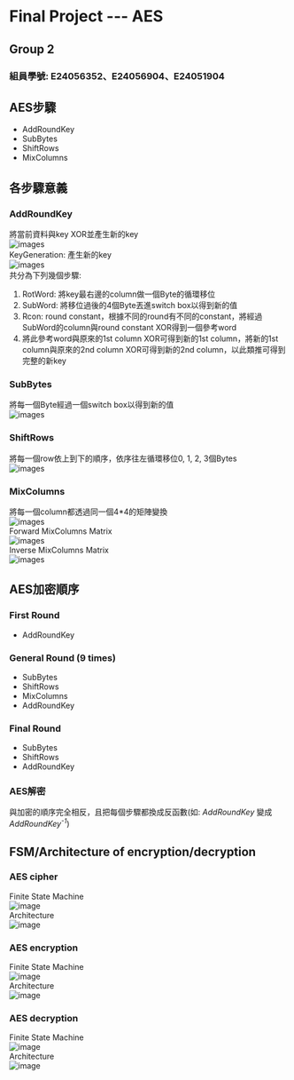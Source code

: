 # Final Project --- AES

## Group 2
### 組員學號: E24056352、E24056904、E24051904


## AES步驟
* AddRoundKey
* SubBytes
* ShiftRows
* MixColumns


## 各步驟意義

### AddRoundKey
將當前資料與key XOR並產生新的key
<br/>
![images](https://github.com/FPGAGROUP2/2019_FPGA_Design_Group2/blob/master/Final%20Project%20---%20AES/image/AddRoundKey.png)
<br/>
KeyGeneration: 產生新的key
<br/>
![images](https://github.com/FPGAGROUP2/2019_FPGA_Design_Group2/blob/master/Final%20Project%20---%20AES/image/KeyGeneration.png)
<br/>
共分為下列幾個步驟:
1. RotWord: 將key最右邊的column做一個Byte的循環移位
2. SubWord: 將移位過後的4個Byte丟進switch box以得到新的值
3. Rcon: round constant，根據不同的round有不同的constant，將經過SubWord的column與round constant XOR得到一個參考word
4. 將此參考word與原來的1st column XOR可得到新的1st column，將新的1st column與原來的2nd column XOR可得到新的2nd column，以此類推可得到完整的新key
### SubBytes
將每一個Byte經過一個switch box以得到新的值
<br/>
![images](https://github.com/FPGAGROUP2/2019_FPGA_Design_Group2/blob/master/Final%20Project%20---%20AES/image/SubBytes.png)
### ShiftRows
將每一個row依上到下的順序，依序往左循環移位0, 1, 2, 3個Bytes
<br/>
![images](https://github.com/FPGAGROUP2/2019_FPGA_Design_Group2/blob/master/Final%20Project%20---%20AES/image/ShiftRows.png)
### MixColumns
將每一個column都透過同一個4\*4的矩陣變換
<br/>
![images](https://github.com/FPGAGROUP2/2019_FPGA_Design_Group2/blob/master/Final%20Project%20---%20AES/image/MixColumns.png)
<br/>
Forward MixColumns Matrix
<br/>
![images](https://github.com/FPGAGROUP2/2019_FPGA_Design_Group2/blob/master/Final%20Project%20---%20AES/image/matrix_ForwardMixColumns.png)
<br/>
Inverse MixColumns Matrix
<br/>
![images](https://github.com/FPGAGROUP2/2019_FPGA_Design_Group2/blob/master/Final%20Project%20---%20AES/image/matrix_InverseMixColumns.png)


## AES加密順序

### First Round
* AddRoundKey
### General Round (9 times)
* SubBytes
* ShiftRows
* MixColumns
* AddRoundKey
### Final Round
* SubBytes
* ShiftRows
* AddRoundKey
### AES解密
與加密的順序完全相反，且把每個步驟都換成反函數(如: *AddRoundKey* 變成 *AddRoundKey<sup>-1</sup>*)


## FSM/Architecture of encryption/decryption

### AES cipher
Finite State Machine
<br/>
![image](https://github.com/FPGAGROUP2/2019_FPGA_Design_Group2/blob/master/Final%20Project%20---%20AES/image/AES_cipher_fsm.png)
<br/>
Architecture
<br/>
![image](https://github.com/FPGAGROUP2/2019_FPGA_Design_Group2/blob/master/Final%20Project%20---%20AES/image/AES_cipher_arch.png)
### AES encryption
Finite State Machine
<br/>
![image](https://github.com/FPGAGROUP2/2019_FPGA_Design_Group2/blob/master/Final%20Project%20---%20AES/image/AES_encryption_fsm.png)
<br/>
Architecture
<br/>
![image](https://github.com/FPGAGROUP2/2019_FPGA_Design_Group2/blob/master/Final%20Project%20---%20AES/image/AES_encryption_arch.png)
### AES decryption
Finite State Machine
<br/>
![image](https://github.com/FPGAGROUP2/2019_FPGA_Design_Group2/blob/master/Final%20Project%20---%20AES/image/AES_decryption_fsm.png)
<br/>
Architecture
<br/>
![image](https://github.com/FPGAGROUP2/2019_FPGA_Design_Group2/blob/master/Final%20Project%20---%20AES/image/AES_decryption_arch.png)

